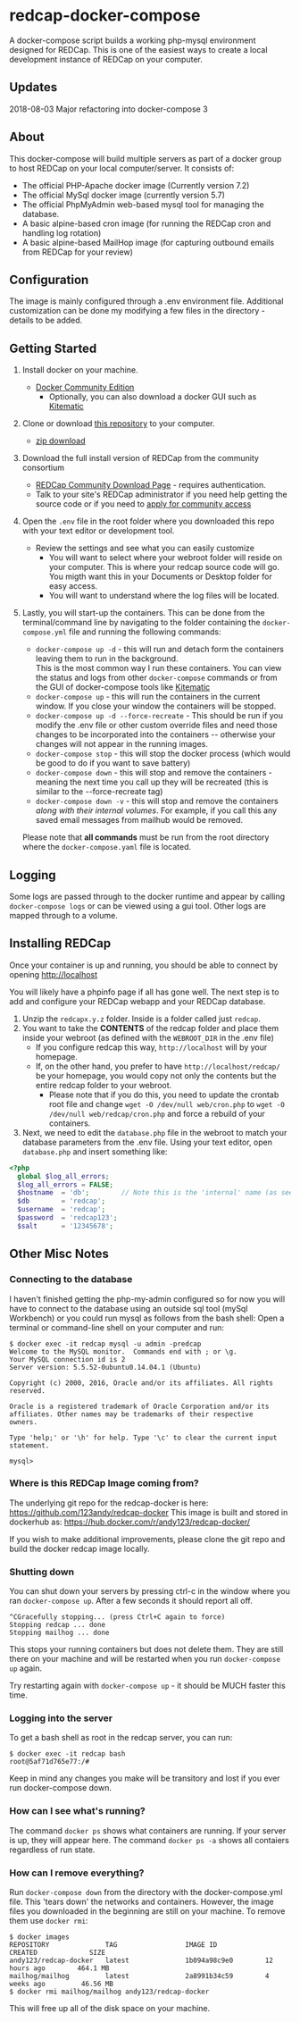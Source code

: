 # redcap-docker-compose

A docker-compose script builds a working php-mysql environment designed for REDCap.
  This is one of the easiest ways to create a local development instance of REDCap on your computer.

## Updates

2018-08-03  Major refactoring into docker-compose 3

## About
This docker-compose will build multiple servers as part of a docker group to host REDCap on your local computer/server.
It consists of:
 * The official PHP-Apache docker image (Currently version 7.2)
 * The official MySql docker image (currently version 5.7)
 * The official PhpMyAdmin web-based mysql tool for managing the database.
 * A basic alpine-based cron image (for running the REDCap cron and handling log rotation)
 * A basic alpine-based MailHop image (for capturing outbound emails from REDCap for your review)

## Configuration
The image is mainly configured through a .env environment file.  Additional customization can be done my modifying a
few files in the directory - details to be added.


## Getting Started
1. Install docker on your machine.
   * [Docker Community Edition](https://store.docker.com/search?type=edition&offering=community)
        * Optionally, you can also download a docker GUI such as [Kitematic](https://kitematic.com/)
1. Clone or download [this repository](https://github.com/123andy/redcap-docker-compose) to your computer.
   * [zip download](https://github.com/123andy/redcap-docker-compose/archive/master.zip)
1. Download the full install version of REDCap from the community consortium
   * [REDCap Community Download Page](https://community.projectredcap.org/page/download.html) - requires authentication.
   * Talk to your site's REDCap administrator if you need help getting the source code or if you need 
   to [apply for community access](https://community.projectredcap.org/articles/26/getting-started-introduction-learning-the-basics.html)
1. Open the `.env` file in the root folder where you downloaded this repo with your text editor or development tool.
   * Review the settings and see what you can easily customize 
     * You will want to select where your webroot folder will reside on your computer.  This is where your redcap source code will go.
     You migth want this in your Documents or Desktop folder for easy access.
     * You will want to understand where the log files will be located.
1. Lastly, you will start-up the containers.  This can be done from the terminal/command line by navigating to the folder
   containing the `docker-compose.yml` file and running the following commands:
   * `docker-compose up -d` - this will run and detach form the containers leaving them to run in the background.  
   This is the most common way I run these containers.  You can view the status and logs from other `docker-compose`
   commands or from the GUI of docker-compose tools like [Kitematic](https://kitematic.com/)
   * `docker-compose up` - this will run the containers in the current window.  If you close your window the containers
    will be stopped.
   * `docker-compose up -d --force-recreate` - This should be run if you modify the .env file or other custom override
    files and need those changes to be incorporated into the containers -- otherwise your changes will not appear in the
    running images.
   * `docker-compose stop` - this will stop the docker process (which would be good to do if you want to save battery)
   * `docker-compose down` - this will stop and remove the containers - meaning the next time you call up they will be 
   recreated (this is similar to the --force-recreate tag)
   * `docker-compose down -v` - this will stop and remove the containers *along with their internal volumes*.  For
   example, if you call this any saved email messages from mailhub would be removed.
   
   Please note that **all commands** must be run from the root directory where the `docker-compose.yaml` file is located.  

## Logging
Some logs are passed through to the docker runtime and appear by calling `docker-compose logs` or can be viewed using
a gui tool.  Other logs are mapped through to a volume.

 
## Installing REDCap

Once your container is up and running, you should be able to connect by opening [http://localhost](http://localhost)

You will likely have a phpinfo page if all has gone well.  The next step is to add and configure your REDCap webapp
and your REDCap database.

1. Unzip the `redcapx.y.z` folder.  Inside is a folder called just `redcap`.  
1. You want to take the **CONTENTS** of the redcap folder and place them inside your webroot 
   (as defined with the `WEBROOT_DIR` in the .env file)
   * If you configure redcap this way, `http://localhost` will by your homepage.
   * If, on the other hand, you prefer to have `http://localhost/redcap/` be your homepage, you would copy not only 
   the contents but the entire redcap folder to your webroot.  
     * Please note that if you do this, you need to update the crontab root file and change 
   `wget -O /dev/null web/cron.php` to `wget -O /dev/null web/redcap/cron.php` and force a rebuild of your containers.
1. Next, we need to edit the `database.php` file in the webroot to match your database parameters from the .env file.
   Using your text editor, open `database.php` and insert something like:
```php
<?php
  global $log_all_errors;
  $log_all_errors = FALSE;
  $hostname  = 'db';        // Note this is the 'internal' name (as seen by a docker-container)
  $db        = 'redcap';
  $username  = 'redcap';
  $password  = 'redcap123';
  $salt      = '12345678';
```


  
  
## Other Misc Notes

### Connecting to the database

I haven't finished getting the php-my-admin configured so for now you will have to connect to the database using an outside sql tool (mySql Workbench) or you could run mysql as follows from the bash shell:
Open a terminal or command-line shell on your computer and run:
```
$ docker exec -it redcap mysql -u admin -predcap
Welcome to the MySQL monitor.  Commands end with ; or \g.
Your MySQL connection id is 2
Server version: 5.5.52-0ubuntu0.14.04.1 (Ubuntu)

Copyright (c) 2000, 2016, Oracle and/or its affiliates. All rights reserved.

Oracle is a registered trademark of Oracle Corporation and/or its
affiliates. Other names may be trademarks of their respective
owners.

Type 'help;' or '\h' for help. Type '\c' to clear the current input statement.

mysql> 
```

### Where is this REDCap Image coming from?

The underlying git repo for the redcap-docker is here: https://github.com/123andy/redcap-docker
This image is built and stored in dockerhub as: https://hub.docker.com/r/andy123/redcap-docker/

If you wish to make additional improvements, please clone the git repo and build the docker redcap image locally.

  
### Shutting down
You can shut down your servers by pressing ctrl-c in the window where you ran `docker-compose up`.  After a few seconds it should report all off.

```
^CGracefully stopping... (press Ctrl+C again to force)
Stopping redcap ... done
Stopping mailhog ... done
```

This stops your running containers but does not delete them.  They are still there on your machine and will be restarted when you run `docker-compose up` again.

Try restarting again with `docker-compose up` - it should be MUCH faster this time.


### Logging into the server
To get a bash shell as root in the redcap server, you can run:
```
$ docker exec -it redcap bash
root@5af71d765e77:/# 
```
Keep in mind any changes you make will be transitory and lost if you ever run docker-compose down.

### How can I see what's running?
The command `docker ps` shows what containers are running.  If your server is up, they will appear here.
The command `docker ps -a` shows all contaiers regardless of run state.

### How can I remove everything?
Run `docker-compose down` from the directory with the docker-compose.yml file.  This 'tears down' the networks and containers.
However, the image files you downloaded in the beginning are still on your machine.  To remove them use `docker rmi`:
```
$ docker images
REPOSITORY              TAG                 IMAGE ID            CREATED             SIZE
andy123/redcap-docker   latest              1b094a98c9e0        12 hours ago        464.1 MB
mailhog/mailhog         latest              2a8991b34c59        4 weeks ago         46.56 MB
$ docker rmi mailhog/mailhog andy123/redcap-docker
```
This will free up all of the disk space on your machine.


